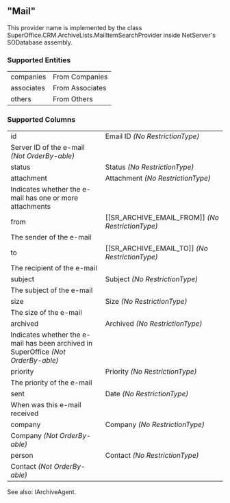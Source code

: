 <properties date="2016-06-24"
/>

"Mail"
------

This provider name is implemented by the class SuperOffice.CRM.ArchiveLists.MailItemSearchProvider inside NetServer's SODatabase assembly.

### Supported Entities

|            |                 |
|------------|-----------------|
| companies  | From Companies  |
| associates | From Associates |
| others     | From Others     |

### Supported Columns

|            |                                                                                    |
|------------|------------------------------------------------------------------------------------|
| id         | Email ID *(No RestrictionType)*                                                    
              Server ID of the e-mail *(Not OrderBy-able)*                                        |
| status     | Status *(No RestrictionType)*                                                      |
| attachment | Attachment *(No RestrictionType)*                                                  
              Indicates whether the e-mail has one or more attachments                            |
| from       | \[\[SR\_ARCHIVE\_EMAIL\_FROM\]\] *(No RestrictionType)*                            
              The sender of the e-mail                                                            |
| to         | \[\[SR\_ARCHIVE\_EMAIL\_TO\]\] *(No RestrictionType)*                              
              The recipient of the e-mail                                                         |
| subject    | Subject *(No RestrictionType)*                                                     
              The subject of the e-mail                                                           |
| size       | Size *(No RestrictionType)*                                                        
              The size of the e-mail                                                              |
| archived   | Archived *(No RestrictionType)*                                                    
              Indicates whether the e-mail has been archived in SuperOffice *(Not OrderBy-able)*  |
| priority   | Priority *(No RestrictionType)*                                                    
              The priority of the e-mail                                                          |
| sent       | Date *(No RestrictionType)*                                                        
              When was this e-mail received                                                       |
| company    | Company *(No RestrictionType)*                                                     
              Company *(Not OrderBy-able)*                                                        |
| person     | Contact *(No RestrictionType)*                                                     
              Contact *(Not OrderBy-able)*                                                        |

See also: IArchiveAgent.
